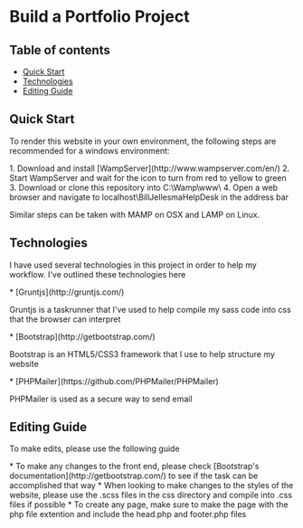 # Build a Portfolio Project
## Table of contents
* [Quick Start](#quick-start)
* [Technologies](#technologies)
* [Editing Guide](#editing-guide)

<h2><a name="quick-start">Quick Start</a></h2>
<p>To render this website in your own environment, the following steps are recommended for a windows environment:</p>
  1. Download and install [WampServer](http://www.wampserver.com/en/)
  2. Start WampServer and wait for the icon to turn from red to yellow to green
  3. Download or clone this repository into C:\Wamp\www\
  4. Open a web browser and navigate to localhost\BillJellesmaHelpDesk in the address bar

Similar steps can be taken with MAMP on OSX and LAMP on Linux.

<h2><a name="technologies">Technologies</a></h2>
<p>I have used several technologies in this project in order to help my workflow. I've outlined these technologies here</p>
* [Gruntjs](http://gruntjs.com/)
  <p>Gruntjs is a taskrunner that I've used to help compile my sass code into css that the browser can interpret</p>
* [Bootstrap](http://getbootstrap.com/)
  <p>Bootstrap is an HTML5/CSS3 framework that I use to help structure my website</p>
* [PHPMailer](https://github.com/PHPMailer/PHPMailer)
  <p>PHPMailer is used as a secure way to send email</p>
<h2><a name="editing-guide">Editing Guide</a></h2>
<p>To make edits, please use the following guide</p>
* To make any changes to the front end, please check [Bootstrap's documentation](http://getbootstrap.com/) to see if the task can be accomplished that way
* When looking to make changes to the styles of the website, please use the .scss files in the css directory and compile into .css files if possible
* To create any page, make sure to make the page with the php file extention and include the head.php and footer.php files
